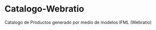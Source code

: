 Catalogo-Webratio
=================

Catalogo de Productos generado por medio de modelos IFML (Webratio)
